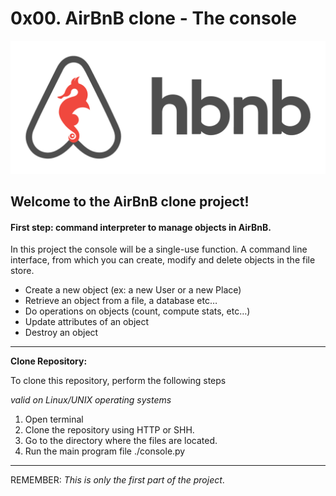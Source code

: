 # 0x00. AirBnB clone - The console

![img](img/hbnb.png)

## Welcome to the AirBnB clone project!

#### First step: command interpreter to manage objects in AirBnB.

In this project the console will be a single-use function. A command line interface, from which you can create, modify and delete objects in the file store.

- Create a new object (ex: a new User or a new Place)
- Retrieve an object from a file, a database etc…
- Do operations on objects (count, compute stats, etc…)
- Update attributes of an object
- Destroy an object

------

**Clone Repository:**

To clone this repository, perform the following steps

*valid on Linux/UNIX operating systems*

1. Open terminal
2. Clone the repository using HTTP or SHH.
3. Go to the directory where the files are located.
4. Run the main program file ./console.py

------

REMEMBER: *This is only the first part of the project*.

